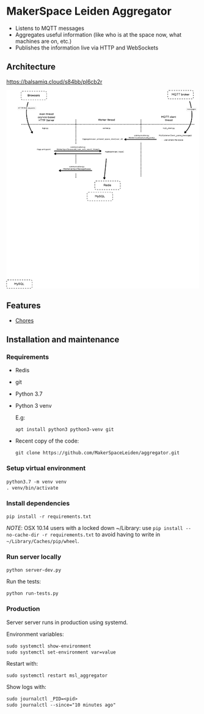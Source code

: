 # MakerSpace Leiden Aggregator

- Listens to MQTT messages
- Aggregates useful information (like who is at the space now, what machines are on, etc.)
- Publishes the information live via HTTP and WebSockets

## Architecture

https://balsamiq.cloud/s84bb/pl6cb2r

![Aggregator Architecture](Aggregator%20Architecture.png)


## Features

- [Chores](./src/aggregator/chores/README.md)

## Installation and maintenance

### Requirements
- Redis
- git
- Python 3.7
- Python 3 venv
 
  E.g:
 
      apt install python3 python3-venv git

- Recent copy of the code:

      git clone https://github.com/MakerSpaceLeiden/aggregator.git

### Setup virtual environment

    python3.7 -m venv venv
    . venv/bin/activate

### Install dependencies

    pip install -r requirements.txt 

_NOTE_: OSX 10.14 users with a locked down ~/Library: use
`pip install --no-cache-dir -r requirements.txt`
to avoid having to write in `~/Library/Caches/pip/wheel`.

### Run server locally

    python server-dev.py
    
Run the tests:

    python run-tests.py


### Production

Server server runs in production using systemd.

Environment variables:

    sudo systemctl show-environment
    sudo systemctl set-environment var=value

Restart with:

    sudo systemctl restart msl_aggregator

Show logs with:

    sudo journalctl _PID=<pid>
    sudo journalctl --since="10 minutes ago"

